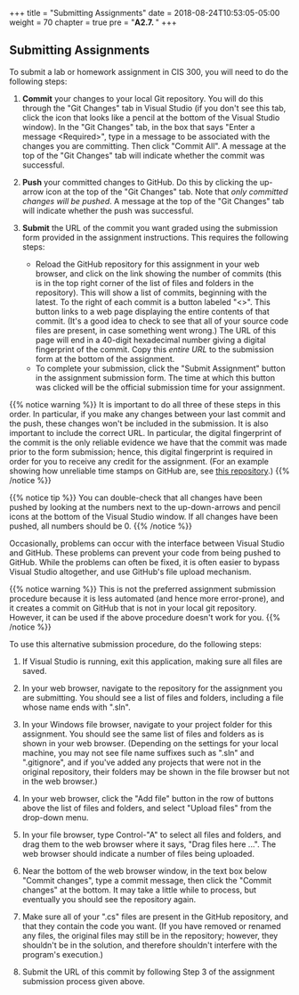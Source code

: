 +++
title = "Submitting Assignments"
date = 2018-08-24T10:53:05-05:00
weight = 70
chapter = true
pre = "<b>A2.7. </b>"
+++

## Submitting Assignments

To submit a lab or homework assignment in CIS 300, you will need to do the following steps:

1.  **Commit** your changes to your local Git repository. You will do this through the "Git Changes" tab in Visual Studio (if you don't see this tab, click the icon that looks like a pencil at the bottom of the
    Visual Studio window). In the "Git Changes" tab, in the box that says "Enter a message \<Required\>", type in a message to be
    associated with the changes you are committing. Then click "Commit
    All". A message at the top of the "Git Changes" tab will indicate whether the commit was successful.
    
3.  **Push** your committed changes to GitHub. Do this by clicking the
    up-arrow icon at the top of the "Git Changes" tab. Note that *only committed changes will be pushed*. A message at the top of the "Git Changes" tab will indicate whether the push was successful.
    
4.  **Submit** the URL of the commit you want graded using the submission
    form provided in the assignment instructions. This requires the
    following steps: 
    -   Reload the GitHub repository for this assignment in your web
        browser, and click on the link showing the number of commits
        (this is in the top right corner of the list of files and
        folders in the repository). This
        will show a list of commits, beginning with the latest. To the
        right of each commit is a button labeled "\<\>". This button
        links to a web page displaying the entire contents of that
        commit. (It's a good idea to check to see that all of your
        source code files are present, in case something went wrong.)
        The URL of this page will end in a 40-digit hexadecimal number
        giving a digital fingerprint of the commit. Copy this *entire URL* to
        the submission form at the bottom of the assignment. 
    -   To complete your submission, click the "Submit Assignment"
        button in  the assignment submission form. The time at which
        this button was clicked will be the official submission time
        for your assignment. 

{{% notice warning %}}
It is important to do all three of these steps in this order. In
particular, if you make any changes between your last commit and the
push, these changes won't be included in the submission. It is also important to include the correct URL. In particular, the digital fingerprint of the commit is the only reliable evidence we have that the commit was made prior to the form submission; hence, this digital fingerprint is required in order for you to receive any credit for the assignment. (For an example showing how unreliable time stamps on GitHub are, see [this repository](https://github.com/rhowell-cis300/Time-Stamps-Unreliable).)
{{% /notice %}}

{{% notice tip %}}
You can double-check that all changes have been pushed by looking at
the numbers next to the up-down-arrows and pencil icons at the bottom of the
Visual Studio window. If all changes have been pushed, all numbers
should be 0.
{{% /notice %}}

Occasionally, problems can occur with the interface between Visual
Studio and GitHub. These problems can prevent your code from being
pushed to GitHub. While the problems can often be fixed, it is often
easier to bypass Visual Studio altogether, and use GitHub's file
upload mechanism. 

{{% notice warning %}}
This is not the preferred assignment submission procedure because it
is less automated (and hence more error-prone), and it creates a
commit on GitHub that is not in your local git repository. However, it
can be used if the above procedure doesn't work for you. 
{{% /notice %}}

To use this alternative submission procedure, do the following steps:

1.  If Visual Studio is running, exit this application, making sure all files are saved.

2.  In your web browser, navigate to the repository for the assignment you are submitting. You should see a list of files and folders, including a file whose name ends with ".sln".

3.  In your Windows file browser, navigate to your project folder for this assignment. You should see the same list of files and folders as is shown in your web browser. (Depending on the settings for your local machine, you may not see file name suffixes such as ".sln" and ".gitignore", and if you've added any projects that were not in the original repository, their folders may be shown in the file browser but not in the web browser.)

4.  In your web browser, click the "Add file" button in the row of
    buttons above the list of files and folders, and select 
    "Upload files" from the drop-down menu.

5.  In your file browser, type Control-"A" to select all files and folders, and drag them to the web browser where it says, "Drag files here ...". The web browser should indicate a number of files being uploaded.

6.  Near the bottom of the web browser window, in the text box below "Commit changes", type a commit message, then click the "Commit changes" at the bottom. It may take a little while to process, but eventually you should see the repository again.

7.  Make sure all of your ".cs" files are present in the GitHub repository, and that they contain the code you want. (If you have removed or renamed any files, the original files may still be in the repository; however, they shouldn't be in the solution, and therefore shouldn't interfere with the program's execution.)

8.  Submit the URL of this commit by following Step 3 of the assignment submission process given above.